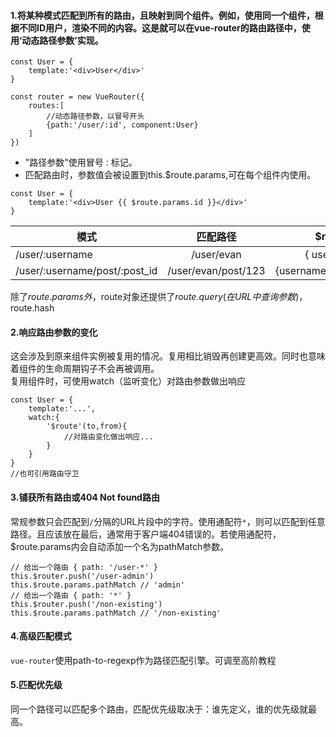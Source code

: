 #### 1.将某种模式匹配到所有的路由，且映射到同个组件。例如，使用同一个组件，根据不同ID用户，渲染不同的内容。这是就可以在vue-router的路由路径中，使用‘动态路径参数’实现。
```
const User = {
    template:'<div>User</div>'
}

const router = new VueRouter({
    routes:[
        //动态路径参数，以冒号开头
        {path:'/user/:id', component:User}
    ]
})
```
+ "路径参数"使用冒号`：`标记。
+ 匹配路由时，参数值会被设置到this.$route.params,可在每个组件内使用。
```
const User = {
    template:'<div>User {{ $route.params.id }}</div>'
}
```
模式|匹配路径|$route.params
--|:--:|:--:
/user/:username|/user/evan|{ username:'evan' }
/user/:username/post/:post_id|/user/evan/post/123|{username:'evan',post_id:'123'}
   
除了$route.params外，$route对象还提供了$route.query(在URL中查询参数)，$route.hash

#### 2.响应路由参数的变化
这会涉及到原来组件实例被复用的情况。复用相比销毁再创建更高效。同时也意味着组件的生命周期钩子不会再被调用。    
复用组件时，可使用watch（监听变化）对路由参数做出响应
```
const User = {
    template:'...',
    watch:{
        '$route'(to,from){
            //对路由变化做出响应...
        }
    }
}
//也可引用路由守卫
```

#### 3.铺获所有路由或404 Not found路由
常规参数只会匹配到`/`分隔的URL片段中的字符。使用通配符`*`，则可以匹配到任意路径。且应该放在最后，通常用于客户端404错误的。若使用通配符，$route.params内会自动添加一个名为pathMatch参数。
```
// 给出一个路由 { path: '/user-*' }
this.$router.push('/user-admin')
this.$route.params.pathMatch // 'admin'
// 给出一个路由 { path: '*' }
this.$router.push('/non-existing')
this.$route.params.pathMatch // '/non-existing'
```

#### 4.高级匹配模式
`vue-router`使用path-to-regexp作为路径匹配引擎。可调至高阶教程

#### 5.匹配优先级
同一个路径可以匹配多个路由，匹配优先级取决于：谁先定义，谁的优先级就最高。